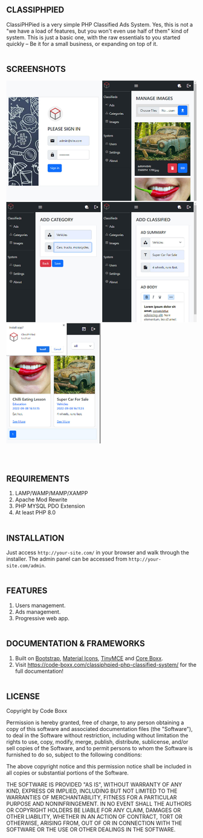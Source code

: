 ## CLASSIPHPIED
ClassiPHPied is a very simple PHP Classified Ads System. Yes, this is not a "we have a load of features, but you won't even use half of them" kind of system. This is just a basic one, with the raw essentials to you started quickly – Be it for a small business, or expanding on top of it.
<br><br>

## SCREENSHOTS
<p float="left">
  <img width="250" style="inline-block" src="https://github.com/code-boxx/ClassiPHPied/blob/main/assets/ss-classiphpied-1.jpg">
  <img width="250" style="inline-block" src="https://github.com/code-boxx/ClassiPHPied/blob/main/assets/ss-classiphpied-2.jpg">
  <img width="250" style="inline-block" src="https://github.com/code-boxx/ClassiPHPied/blob/main/assets/ss-classiphpied-3.jpg">
  <img width="250" style="inline-block" src="https://github.com/code-boxx/ClassiPHPied/blob/main/assets/ss-classiphpied-4.jpg">
  <img width="250" style="inline-block" src="https://github.com/code-boxx/ClassiPHPied/blob/main/assets/ss-classiphpied-5.jpg">
</p>
<br><br>

## REQUIREMENTS
1) LAMP/WAMP/MAMP/XAMPP
2) Apache Mod Rewrite
3) PHP MYSQL PDO Extension
4) At least PHP 8.0
<br><br>

## INSTALLATION
Just access `http://your-site.com/` in your browser and walk through the installer. The admin panel can be accessed from `http://your-site.com/admin`.
<br><br>

## FEATURES
1) Users management.
2) Ads management.
3) Progressive web app.
<br><br>

## DOCUMENTATION & FRAMEWORKS
1) Built on [Bootstrap](https://getbootstrap.com/), [Material Icons](https://fonts.google.com/icons), [TinyMCE](https://www.tiny.cloud/) and [Core Boxx](https://code-boxx.com/core-boxx-php-rapid-development-framework/).
2) Visit https://code-boxx.com/classiphpied-php-classified-system/ for the full documentation!
<br><br>

## LICENSE
Copyright by Code Boxx

Permission is hereby granted, free of charge, to any person obtaining a copy
of this software and associated documentation files (the "Software"), to deal
in the Software without restriction, including without limitation the rights
to use, copy, modify, merge, publish, distribute, sublicense, and/or sell
copies of the Software, and to permit persons to whom the Software is
furnished to do so, subject to the following conditions:

The above copyright notice and this permission notice shall be included in all
copies or substantial portions of the Software.

THE SOFTWARE IS PROVIDED "AS IS", WITHOUT WARRANTY OF ANY KIND, EXPRESS OR
IMPLIED, INCLUDING BUT NOT LIMITED TO THE WARRANTIES OF MERCHANTABILITY,
FITNESS FOR A PARTICULAR PURPOSE AND NONINFRINGEMENT. IN NO EVENT SHALL THE
AUTHORS OR COPYRIGHT HOLDERS BE LIABLE FOR ANY CLAIM, DAMAGES OR OTHER
LIABILITY, WHETHER IN AN ACTION OF CONTRACT, TORT OR OTHERWISE, ARISING FROM,
OUT OF OR IN CONNECTION WITH THE SOFTWARE OR THE USE OR OTHER DEALINGS IN THE
SOFTWARE.